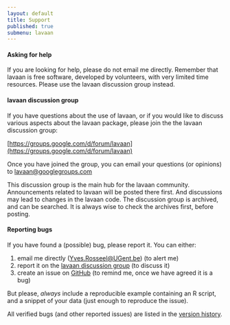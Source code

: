 ```yaml
---
layout: default
title: Support
published: true
submenu: lavaan
---
```


#### Asking for help ####
If you are looking for help, please do not email me directly. Remember
that lavaan is free software, developed by volunteers, with very limited
time resources. Please use the lavaan discussion group instead.

#### lavaan discussion group ####
If you have questions about the use of lavaan, or if you would like to discuss
various aspects about the lavaan package, please join the the lavaan discussion
group:

[https://groups.google.com/d/forum/lavaan](https://groups.google.com/d/forum/lavaan)

Once you have joined the group, you can email your questions (or opinions) to
<lavaan@googlegroups.com>

This discussion group is the main hub for the lavaan community. Announcements
related to lavaan will be posted there first. And discussions may lead to
changes in the lavaan code. The discussion group is archived, and can be
searched. It is always wise to check the archives first, before posting.

#### Reporting bugs ####

If you have found a (possible) bug, please report it. You can either:

1. email me directly (<Yves.Rosseel@UGent.be>) (to alert me)
2. report it on the [lavaan discussion group](https://groups.google.com/d/forum/lavaan) (to discuss it)
3. create an issue on [GitHub](https://github.com/yrosseel/lavaan/issues) (to remind me, once we have agreed it is a bug)

But please, *always* include a reproducible example containing an R script, and
a snippet of your data (just enough to reproduce the issue).

All verified bugs (and other reported issues) are listed in the [version history](/history/index.html).


